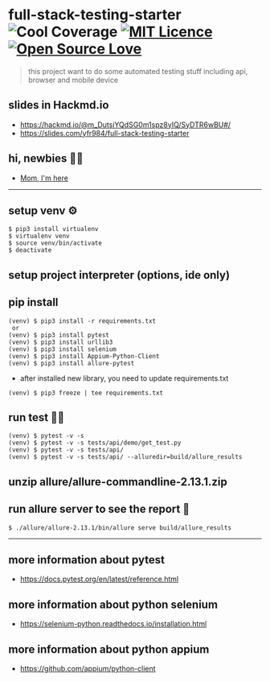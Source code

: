 # full-stack-testing-starter ![Cool Coverage](https://img.shields.io/badge/coverage-94.87%25-red) [![MIT Licence](https://badges.frapsoft.com/os/mit/mit.svg?v=103)](https://opensource.org/licenses/mit-license.php) [![Open Source Love](https://badges.frapsoft.com/os/v3/open-source.svg?v=103)](https://github.com/ellerbrock/open-source-badges/)
> this project want to do some automated testing stuff including api, browser and mobile device

## slides in Hackmd.io
* https://hackmd.io/@m_DutsiYQdSG0m1spz8yIQ/SyDTR6wBU#/
* https://slides.com/yfr984/full-stack-testing-starter

## hi, newbies 💂🏻
* [Mom, I'm here](docs/Newbie.md)

- - -

## setup venv ⚙️
```
$ pip3 install virtualenv
$ virtualenv venv
$ source venv/bin/activate
$ deactivate
```

## setup project interpreter (options, ide only)

## pip install
```
(venv) $ pip3 install -r requirements.txt
 or
(venv) $ pip3 install pytest
(venv) $ pip3 install urllib3
(venv) $ pip3 install selenium
(venv) $ pip3 install Appium-Python-Client
(venv) $ pip3 install allure-pytest
```
* after installed new library, you need to update requirements.txt
```
(venv) $ pip3 freeze | tee requirements.txt
```

## run test 🧙‍♂️
```
(venv) $ pytest -v -s
(venv) $ pytest -v -s tests/api/demo/get_test.py
(venv) $ pytest -v -s tests/api/
(venv) $ pytest -v -s tests/api/ --alluredir=build/allure_results
```

## unzip allure/allure-commandline-2.13.1.zip

## run allure server to see the report 👀
```
$ ./allure/allure-2.13.1/bin/allure serve build/allure_results
```

- - -

## more information about pytest
* https://docs.pytest.org/en/latest/reference.html

## more information about python selenium
* https://selenium-python.readthedocs.io/installation.html

## more information about python appium
* https://github.com/appium/python-client
